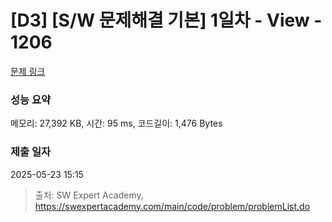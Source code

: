 # [D3] [S/W 문제해결 기본] 1일차 - View - 1206 

[문제 링크](https://swexpertacademy.com/main/code/problem/problemDetail.do?contestProbId=AV134DPqAA8CFAYh) 

### 성능 요약

메모리: 27,392 KB, 시간: 95 ms, 코드길이: 1,476 Bytes

### 제출 일자

2025-05-23 15:15



> 출처: SW Expert Academy, https://swexpertacademy.com/main/code/problem/problemList.do